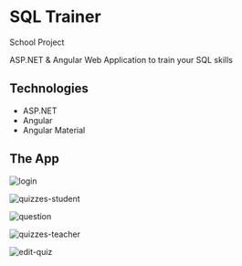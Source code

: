 # SQL Trainer

School Project

ASP.NET & Angular Web Application to train your SQL skills

## Technologies
- ASP.NET
- Angular
- Angular Material

## The App

![login](image.png)

![quizzes-student](image-5.png)

![question](image-6.png)

![quizzes-teacher](image-1.png)

![edit-quiz](image-3.png)